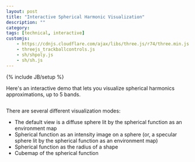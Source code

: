 ```yaml
---
layout: post
title: "Interactive Spherical Harmonic Visualization"
description: ""
category: 
tags: [technical, interactive]
customjs:
    - https://cdnjs.cloudflare.com/ajax/libs/three.js/r74/three.min.js
    - threejs_trackballcontrols.js
    - sh/shpoly.js
    - sh/sh.js
---
```

{% include JB/setup %}

Here's an interactive demo that lets you visualize spherical harmonics approximations, 
up to 5 bands.

<script id="SHShapeVertexShader" type="x-shader/x-vertex">
        uniform float sh[36];
        uniform float shc[36];
        varying vec4 color;
        varying vec3 vnormal;
        void main() {
            vec3 p = position;
            float x2 = p.x*p.x;
            float y2 = p.y*p.y;
            float z2 = p.z*p.z;
            float r = 
                sh[0]*shc[0] +

                sh[1]*shc[1]*p.y +
                sh[2]*shc[2]*p.z +
                sh[3]*shc[3]*p.x +

                sh[4]*shc[4]*p.x*p.y +
                sh[5]*shc[5]*p.y*p.z +
                sh[6]*shc[6]*(3.*z2-1.) +
                sh[7]*shc[7]*p.x*p.z +
                sh[8]*shc[8]*(x2-y2) +

                sh[9]*shc[9]*p.y*(3.*x2-y2) +
                sh[10]*shc[10]*p.x*p.y*p.z +
                sh[11]*shc[11]*p.y*(5.*z2-1.) +
                sh[12]*shc[12]*p.z*(5.*z2-3.) +
                sh[13]*shc[13]*p.x*(5.*z2-1.) +
                sh[14]*shc[14]*p.z*(x2-y2) +
                sh[15]*shc[15]*p.x*(x2-3.*y2) +

                sh[16]*shc[16]*p.x*p.y*(x2-y2) +
                sh[17]*shc[17]*p.y*p.z*(3.*x2-y2) +
                sh[18]*shc[18]*p.x*p.y*(7.*z2-1.) +
                sh[19]*shc[19]*p.y*p.z*(7.*z2-3.) +
                sh[20]*shc[20]*(35.*z2*z2 - 30.*z2 + 3.) +
                sh[21]*shc[21]*p.x*p.z*(7.*z2-3.) +
                sh[22]*shc[22]*(x2-y2)*(7.*z2-1.) +
                sh[23]*shc[23]*p.x*p.z*(x2-3.*y2) +
                sh[24]*shc[24]*(x2*x2 - 6.*x2*y2 + y2*y2);
            gl_Position = projectionMatrix * modelViewMatrix * vec4( abs(r)*p, 1.0 );
            color = r>0.?vec4(1,0,0,1):vec4(0,1,0,1);
            vnormal = normal;
        }
  </script>
  <script id="SHVertexShader" type="x-shader/x-vertex">
        uniform vec3 sh[36];
        uniform float shc[36];
        varying vec4 color;
        void main() {
            gl_Position = projectionMatrix * modelViewMatrix * vec4( position, 1.0 );
            vec3 p = position;
            float x2 = p.x*p.x;
            float y2 = p.y*p.y;
            float z2 = p.z*p.z;
            color = vec4((
            sh[0]*shc[0] +

            sh[1]*shc[1]*p.y +
            sh[2]*shc[2]*p.z +
            sh[3]*shc[3]*p.x +

            sh[4]*shc[4]*p.x*p.y +
            sh[5]*shc[5]*p.y*p.z +
            sh[6]*shc[6]*(3.*z2-1.) +
            sh[7]*shc[7]*p.x*p.z +
            sh[8]*shc[8]*(x2-y2) +

            sh[9]*shc[9]*p.y*(3.*x2-y2) +
            sh[10]*shc[10]*p.x*p.y*p.z +
            sh[11]*shc[11]*p.y*(5.*z2-1.) +
            sh[12]*shc[12]*p.z*(5.*z2-3.) +
            sh[13]*shc[13]*p.x*(5.*z2-1.) +
            sh[14]*shc[14]*p.z*(x2-y2) +
            sh[15]*shc[15]*p.x*(x2-3.*y2) +

            sh[16]*shc[16]*p.x*p.y*(x2-y2) +
            sh[17]*shc[17]*p.y*p.z*(3.*x2-y2) +
            sh[18]*shc[18]*p.x*p.y*(7.*z2-1.) +
            sh[19]*shc[19]*p.y*p.z*(7.*z2-3.) +
            sh[20]*shc[20]*(35.*z2*z2 - 30.*z2 + 3.) +
            sh[21]*shc[21]*p.x*p.z*(7.*z2-3.) +
            sh[22]*shc[22]*(x2-y2)*(7.*z2-1.) +
            sh[23]*shc[23]*p.x*p.z*(x2-3.*y2) +
            sh[24]*shc[24]*(x2*x2 - 6.*x2*y2 + y2*y2)
            ), 1);
        }
  </script>
  <script id="fragmentShader" type="x-shader/x-fragment">
        varying vec4 color;
        void main() {
            gl_FragColor = color;
        }
  </script>
  <script id="LitFragmentShader" type="x-shader/x-fragment">
        varying vec4 color;
        varying vec3 vnormal;
        void main() {
            vec3 lightd1 = 0.9*vec3(0.,0.,1.);
            vec3 lightd2 = 0.5*vec3(1.,0.,0.);
            vec3 lightd3 = 0.2*normalize(vec3(-1.,0.,-1.));
            float lv = 
                max(0., dot(lightd1, vnormal)) +
                max(0., dot(lightd2, vnormal)) +
                max(0., dot(lightd3, vnormal)) +
                0.15;
            gl_FragColor = color*lv;
        }
  </script>
<div style="display:table; width:100%">
    <div style="display:table-row">
        <div id="canvascontainer" style="display:table-cell;width:50%"></div>
        <div id="controls" style="display:table-cell;width:50%"></div>
    </div>
    <div style="display:table-row">
        <div id="hdr" style="display:table-cell;width:50%"></div>
        <div id="controls" style="display:table-cell;width:50%"></div>
    </div>
</div>
<script type="text/javascript">
var animate = function () {
    requestAnimationFrame(animate);
    controls.update();
};

var render = function () {
    // Update SH coefficients
    renderer.render(scene, camera);
};

var container = document.getElementById("canvascontainer");
var w = container.offsetWidth;
var h = container.offsetHeight;

var scene = new THREE.Scene(); 
var camera = new THREE.PerspectiveCamera(60, 1, 0.1, 1000); 
camera.position.z = 3;
var renderer = new THREE.WebGLRenderer();
renderer.setSize(w,w); // Square viewport
renderer.setClearColor(0x114488,1);

var controls = new THREE.TrackballControls(camera, container);
controls.rotateSpeed = 4.0;
controls.zoomSpeed = 1.2;
controls.noZoom = false;
controls.noPan = true;
controls.staticMoving = true;
controls.dynamicDampingFactor = 0.3;

//populateControls(document.getElementById("controls"));
init(scene);

controls.addEventListener( 'change', render );
container.appendChild(renderer.domElement);

render();
animate();
</script>

There are several different visualization modes:

- The default view is a diffuse sphere lit by the spherical function as an environment map
- Spherical function as an intensity image on a sphere (or, a specular sphere lit by the spherical function as an environment map)
- Spherical function as the radius of a shape
- Cubemap of the spherical function
